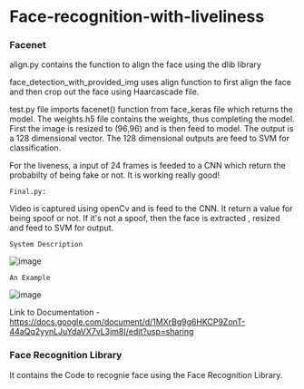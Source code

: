 # Face-recognition-with-liveliness

### Facenet

align.py contains the function to align the face using the dlib library

face_detection_with_provided_img uses align function to first align the face and then crop out the face using Haarcascade file. 

test.py file imports facenet() function from face_keras file which returns the model. The weights.h5 file contains the weights, thus completing the model. First the image is resized to (96,96) and is then feed to model. The output is a 128 dimensional vector.
The 128 dimensional outputs are feed to SVM for classification.

For the liveness, a input of 24 frames is feeded to a CNN which return the probabilty of being fake or not. It is working really good!

```
Final.py:
```

Video is captured using openCv and is feed to the CNN. It return a value for being spoof or not. If it's not a spoof, then the face is extracted , resized and feed to SVM for output.

`System Description`

![image](https://user-images.githubusercontent.com/62425457/102617694-9b694c80-415f-11eb-8cf1-8e5f9de1a3e2.png)

`An Example`

![image](https://user-images.githubusercontent.com/62425457/102618011-0dda2c80-4160-11eb-88f1-8c59cd413ad9.png)

Link to Documentation - https://docs.google.com/document/d/1MXrBg9g6HKCP9ZonT-44aQq2yynLJuYdaVX7vL3jm8I/edit?usp=sharing

### Face Recognition Library

It contains the Code to recognie face using the Face Recognition Library. 

